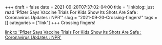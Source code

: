 +++draft = falsedate = 2021-09-20T07:37:02-04:00title = "linkblog: just read 'Pfizer Says Vaccine Trials For Kids Show Its Shots Are Safe : Coronavirus Updates : NPR'"slug = "2021-09-20-Crossing-fingers!"tags = []categories = ["link"]+++Crossing fingers! [link to 'Pfizer Says Vaccine Trials For Kids Show Its Shots Are Safe : Coronavirus Updates : NPR'](https://www.npr.org/sections/coronavirus-live-updates/2021/09/20/1038832951/pfizer-and-biontech-vaccine-trials-for-kids-show-the-shots-are-safe-and-effectiv)